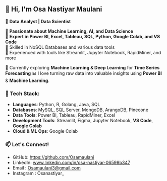

## 👋 Hi, I'm Osa Nastiyar Maulani  

🚀 **Data Analyst | Data Scientist** 

🔹 **Passionate about Machine Learning, AI, and Data Science**  
🔹 **Expert in Power BI, Excel, Tableau, SQL, Python, Google Colab, and VS Code**  
🔹 Skilled in NoSQL Databases and various data tools  
🔹 Experienced with tools like Streamlit, Jupyter Notebook, RapidMiner, and more  

📌 Currently exploring **Machine Learning & Deep Learning** for **Time Series Forecasting** 
📊 I love turning raw data into valuable insights using **Power BI** & **Machine Learning**.

### 🔧 **Tech Stack**:  
- **Languages**: Python, R, Golang, Java, SQL  
- **Databases**: MySQL, SQL Server, MongoDB, ArangoDB, Pinecone  
- **Data Tools**: Power BI, Tableau, RapidMiner, Excel  
- **Development Tools**: Streamlit, Figma, Jupyter Notebook, **VS Code**, **Google Colab**  
- **Cloud & ML Ops**: Google Colab  

### 📫 Let's Connect!  
- GitHub: https://github.com/Osamaulani 
- LinkedIn: www.linkedin.com/in/osa-nastiyar-06598b347
- Email : Osamaulani3@gmail.com
- Instagram : Osanastiyar_
